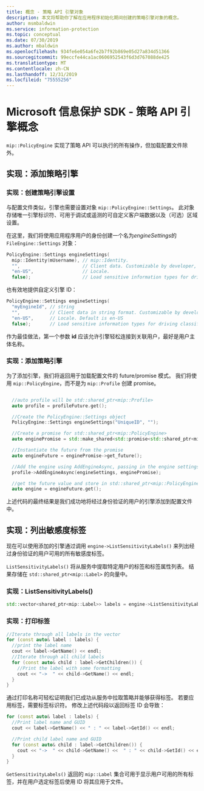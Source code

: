 ```yaml
---
title: 概念 - 策略 API 引擎对象
description: 本文将帮助你了解在应用程序初始化期间创建的策略引擎对象的概念。
author: msmbaldwin
ms.service: information-protection
ms.topic: conceptual
ms.date: 07/30/2019
ms.author: mbaldwin
ms.openlocfilehash: 934fe6e054a6fe2b7f92b869e05d27a834d51366
ms.sourcegitcommit: 99eccfe44ca1ac0606952543f6d3d767088de425
ms.translationtype: MT
ms.contentlocale: zh-CN
ms.lasthandoff: 12/31/2019
ms.locfileid: "75555256"
---
```

# <a name="microsoft-information-protection-sdk---policy-api-engine-concepts"></a>Microsoft 信息保护 SDK - 策略 API 引擎概念

`mip::PolicyEngine` 实现了策略 API 可以执行的所有操作，但加载配置文件除外。

## <a name="implementation-add-a-policy-engine"></a>实现：添加策略引擎

### <a name="implementation-create-policy-engine-settings"></a>实现：创建策略引擎设置

与配置文件类似，引擎也需要设置对象 `mip::PolicyEngine::Settings`。 此对象存储唯一引擎标识符、可用于调试或遥测的可自定义客户端数据以及（可选）区域设置。

在这里，我们将使用应用程序用户的身份创建一个名为*engineSettings*的 `FileEngine::Settings` 对象：

```cpp
PolicyEngine::Settings engineSettings(
  mip::Identity(mUsername), // mip::Identity.
  "",                       // Client data. Customizable by developer, stored with engine.
  "en-US",                  // Locale.
  false);                   // Load sensitive information types for driving classification.
```

也有效地提供自定义引擎 ID：

```cpp
PolicyEngine::Settings engineSettings(
  "myEngineId", // string
  "",           // Client data in string format. Customizable by developer, stored with engine.
  "en-US",      // Locale. Default is en-US
  false);       // Load sensitive information types for driving classification. Default is false.
```

作为最佳做法，第一个参数 **id** 应该允许引擎轻松连接到关联用户，最好是用户主体名称。

### <a name="implementation-add-the-policy-engine"></a>实现：添加策略引擎

为了添加引擎，我们将返回用于加载配置文件的 future/promise 模式。 我们将使用 `mip::PolicyEngine`，而不是为 `mip::Profile` 创建 promise。

```cpp

  //auto profile will be std::shared_ptr<mip::Profile>
  auto profile = profileFuture.get();

  //Create the PolicyEngine::Settings object
  PolicyEngine::Settings engineSettings("UniqueID", "");

  //Create a promise for std::shared_ptr<mip::PolicyEngine>
  auto enginePromise = std::make_shared<std::promise<std::shared_ptr<mip::PolicyEngine>>>();

  //Instantiate the future from the promise
  auto engineFuture = enginePromise->get_future();

  //Add the engine using AddEngineAsync, passing in the engine settings and the promise
  profile->AddEngineAsync(engineSettings, enginePromise);

  //get the future value and store in std::shared_ptr<mip::PolicyEngine>
  auto engine = engineFuture.get();
```

上述代码的最终结果是我们成功地将经过身份验证的用户的引擎添加到配置文件中。

## <a name="implementation-list-sensitivity-labels"></a>实现：列出敏感度标签

现在可以使用添加的引擎通过调用 `engine->ListSensitivityLabels()` 来列出经过身份验证的用户可用的所有敏感度标签。

`ListSensitivityLabels()` 将从服务中提取特定用户的标签和标签属性列表。 结果存储在 `std::shared_ptr<mip::Label>` 的向量中。

### <a name="implementation-listsensitivitylabels"></a>实现：ListSensitivityLabels()

```cpp
std::vector<shared_ptr<mip::Label>> labels = engine->ListSensitivityLabels();
```

### <a name="implementation-print-the-labels"></a>实现：打印标签

```cpp
//Iterate through all labels in the vector
for (const auto& label : labels) {
  //print the label name
  cout << label->GetName() << endl;
  //Iterate through all child labels
  for (const auto& child : label->GetChildren()) {
    //Print the label with some formatting
    cout << "->  " << child->GetName() << endl;
  }
}
```

通过打印名称可轻松证明我们已成功从服务中拉取策略并能够获得标签。 若要应用标签，需要标签标识符。 修改上述代码段以返回标签 ID 会导致：

```cpp
for (const auto& label : labels) {
  //Print label name and GUID
  cout << label->GetName() << " : " << label->GetId() << endl;

  //Print child label name and GUID
  for (const auto& child : label->GetChildren()) {
    cout << "->  " << child->GetName() <<  " : " << child->GetId() << endl;
  }
}
```

`GetSensitivityLabels()` 返回的 `mip::Label` 集合可用于显示用户可用的所有标签，并在用户选定标签后使用 ID 将其应用于文件。
